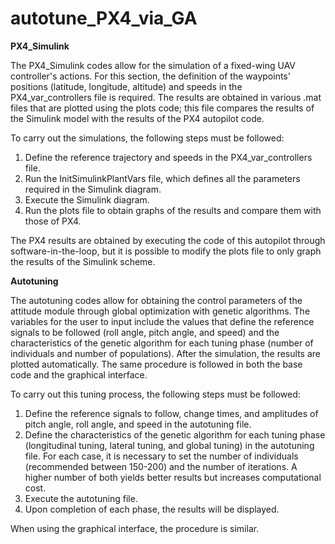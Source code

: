 # autotune_PX4_via_GA
**PX4_Simulink**

The PX4_Simulink codes allow for the simulation of a fixed-wing UAV controller's actions. For this section, the definition of the waypoints' positions (latitude, longitude, altitude) and speeds in the PX4_var_controllers file is required. The results are obtained in various .mat files that are plotted using the plots code; this file compares the results of the Simulink model with the results of the PX4 autopilot code.

To carry out the simulations, the following steps must be followed:
1. Define the reference trajectory and speeds in the PX4_var_controllers file.
2. Run the InitSimulinkPlantVars file, which defines all the parameters required in the Simulink diagram.
3. Execute the Simulink diagram.
4. Run the plots file to obtain graphs of the results and compare them with those of PX4.

The PX4 results are obtained by executing the code of this autopilot through software-in-the-loop, but it is possible to modify the plots file to only graph the results of the Simulink scheme.

**Autotuning**

The autotuning codes allow for obtaining the control parameters of the attitude module through global optimization with genetic algorithms. The variables for the user to input include the values that define the reference signals to be followed (roll angle, pitch angle, and speed) and the characteristics of the genetic algorithm for each tuning phase (number of individuals and number of populations). After the simulation, the results are plotted automatically. The same procedure is followed in both the base code and the graphical interface.

To carry out this tuning process, the following steps must be followed:
1. Define the reference signals to follow, change times, and amplitudes of pitch angle, roll angle, and speed in the autotuning file.
2. Define the characteristics of the genetic algorithm for each tuning phase (longitudinal tuning, lateral tuning, and global tuning) in the autotuning file. For each case, it is necessary to set the number of individuals (recommended between 150-200) and the number of iterations. A higher number of both yields better results but increases computational cost.
3. Execute the autotuning file.
4. Upon completion of each phase, the results will be displayed.

When using the graphical interface, the procedure is similar.






